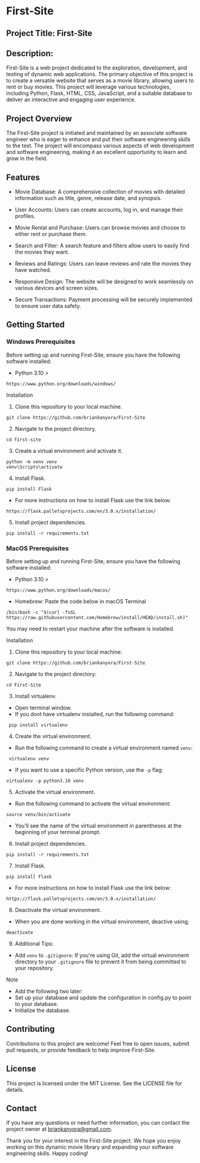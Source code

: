 # First-Site

## Project Title: First-Site
## Description:
First-Site is a web project dedicated to the exploration, development, and testing of dynamic web applications. The primary objective of this project is to create a versatile website that serves as a movie library, allowing users to rent or buy movies. This project will leverage various technologies, including Python, Flask, HTML, CSS, JavaScript, and a suitable database to deliver an interactive and engaging user experience.

## Project Overview
The First-Site project is initiated and maintained by an associate software engineer who is eager to enhance and put their software engineering skills to the test. The project will encompass various aspects of web development and software engineering, making it an excellent opportunity to learn and grow in the field.

## Features
- Movie Database: A comprehensive collection of movies with detailed information such as title, genre, release date, and synopsis.

- User Accounts: Users can create accounts, log in, and manage their profiles.

- Movie Rental and Purchase: Users can browse movies and choose to either rent or purchase them.

- Search and Filter: A search feature and filters allow users to easily find the movies they want.

- Reviews and Ratings: Users can leave reviews and rate the movies they have watched.

- Responsive Design: The website will be designed to work seamlessly on various devices and screen sizes.

- Secure Transactions: Payment processing will be securely implemented to ensure user data safety.

## Getting Started
### Windows Prerequisites
Before setting up and running First-Site, ensure you have the following software installed:
 - Python 3.10 >
 ```
 https://www.python.org/downloads/windows/
 ```
Installation
1. Clone this repository to your local machine.
 ```
 git clone https://github.com/briankanyora/First-Site
 ```
2. Navigate to the project directory. 
 ```
 cd first-site
 ```
3. Create a virtual environment and activate it.
 ```
 python -m venv venv
 venv\Scripts\activate
 ```
4. Install Flask.
 ```
 pip install Flask
 ```
 - For more instructions on how to install Flask use the link below:
 ```
 https://flask.palletsprojects.com/en/3.0.x/installation/
 ```
5. Install project dependencies. 
 ```
 pip install -r requirements.txt
 ```
### MacOS Prerequisites
Before setting up and running First-Site, ensure you have the following software installed:

 - Python 3.10 >
 ```
 https://www.python.org/downloads/macos/
 ```
 - Homebrew: Paste the code below in macOS Terminal
 ```
 /bin/bash -c "$(curl -fsSL https://raw.githubusercontent.com/Homebrew/install/HEAD/install.sh)"
 ```
You may need to restart your machine after the software is installed.

Installation
1. Clone this repository to your local machine:
 ```
 git clone https://github.com/briankanyora/First-Site
 ```
2. Navigate to the project directory:
 ```
 cd First-Site
 ```
3. Install virtualenv.
 - Open terminal window. 
 - If you dont have virtualenv installed, run the following command:
```
 pip install virtualenv
```
4. Create the virtual environment.
 - Run the following command to create a virtual environment named ```venv```:
```
 virtualenv venv
```
 - If you want to use a specific Python version, use the `-p` flag:
 ```
 virtualenv -p python3.10 venv
 ```
5. Activate the virtual environment.
 - Run the following command to activate the virtual environment:
 ```
 source venv/bin/activate
 ```
 - You'll see the name of the virtual environment in parentheses at the beginning of your terminal prompt.
6. Install project dependencies. 
 ```
 pip install -r requirements.txt
 ```
7. Install Flask.
 ```
 pip install Flask
 ```
 - For more instructions on how to install Flask use the link below:
 ```
 https://flask.palletsprojects.com/en/3.0.x/installation/
 ```
8. Deactivate the virtual environment.
 - When you are done working in the virtual environment, deactive using;
 ```
 deactivate
 ```
9. Additional Tips:
 - Add `venv` to `.gitignore`: If you're using Git, add the virtual environment directory to your `.gitignore` file to prevent it from being committed to your repository.

> [!NOTE]
 - Add the following two later:
 - Set up your database and update the configuration in config.py to point to your database.
 -  Initialize the database.

## Contributing
Contributions to this project are welcome! Feel free to open issues, submit pull requests, or provide feedback to help improve First-Site.

## License
This project is licensed under the MIT License. See the LICENSE file for details.

## Contact
If you have any questions or need further information, you can contact the project owner at briankanyora@gmail.com.

Thank you for your interest in the First-Site project. We hope you enjoy working on this dynamic movie library and expanding your software engineering skills. Happy coding!